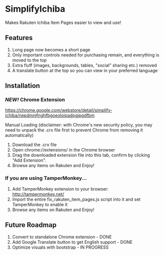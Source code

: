# SimplifyIchiba
Makes Rakuten Ichiba Item Pages easier to view and use!

## Features
1. Long page now becomes a short page 
2. Only important controls needed for purchasing remain, and everything is moved to the top
3. Extra fluff (images, backgrounds, tables, "social" sharing etc.) removed
4. A translate button at the top so you can view in your preferred language

## Installation

### *NEW!* Chrome Extension

https://chrome.google.com/webstore/detail/simplify-ichiba/nepdmnjfnghfbgoeoloipadogjpgdfbm

Manual Loading (disclaimer: with Chrome's new security policy, you may need to unpack the .crx file first to prevent Chrome from removing it automatically)

1. Download the .crx file
2. Open chrome://extensions/ in the Chrome browser
3. Drag the downloaded extension file into this tab, confirm by clicking "Add Extension".
4. Browse any items on Rakuten and Enjoy!

### If you are using TamperMonkey...

1. Add TamperMonkey extension to your browser: http://tampermonkey.net/
2. Import the entire fix_rakuten_item_pages.js script into it and set TamperMonkey to enable it
3. Browse any items on Rakuten and Enjoy!

## Future Roadmap
1. Convert to standalone Chrome extension - DONE
2. Add Google Translate button to get English support - DONE
3. Optimize visuals with bootstrap - IN PROGRESS
